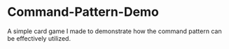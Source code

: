 # Command-Pattern-Demo
A simple card game I made to demonstrate how the command pattern can be effectively utilized.
